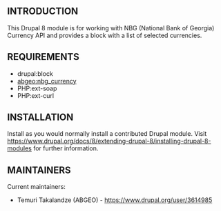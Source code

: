 INTRODUCTION
------------


This Drupal 8 module is for working with NBG (National Bank of Georgia) Currency API 
and provides a block with a list of selected currencies.

REQUIREMENTS
------------


* drupal:block
* [abgeo:nbg_currency](https://packagist.org/packages/abgeo/nbg-currency)
* PHP:ext-soap
* PHP:ext-curl

INSTALLATION
------------

Install as you would normally install a contributed Drupal module. Visit
https://www.drupal.org/docs/8/extending-drupal-8/installing-drupal-8-modules
for further information.

MAINTAINERS
-----------

Current maintainers:
 * Temuri Takalandze (ABGEO) - https://www.drupal.org/user/3614985
